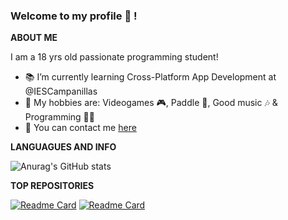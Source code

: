 ### Welcome to my profile 👋 !

**ABOUT ME**

I am a 18 yrs old passionate programming student!
- 📚 I’m currently learning Cross-Platform App Development at @IESCampanillas
- 👾 My hobbies are: Videogames 🎮, Paddle 🎾, Good music 🎶 & Programming 👨‍💻
- 💬 You can contact me [here](mailto:antunezdavid2003@gmail.com)

<!--
**DavidAntunezPerez/DavidAntunezPerez** is a ✨ _special_ ✨ repository because its `README.md` (this file) appears on your GitHub profile.

Here are some ideas to get you started:

- 🔭 I’m currently working on ...
- 🌱 I’m currently learning ...
- 👯 I’m looking to collaborate on ...
- 🤔 I’m looking for help with ...
- 💬 Ask me about ...
- 📫 How to reach me: ...
- 😄 Pronouns: ...
- ⚡ Fun fact: ...
-->
**LANGUAGUES AND INFO**

![Anurag's GitHub stats](https://github-readme-stats.vercel.app/api?username=DavidAntunezPerez&show_icons=true&theme=nord)


**TOP REPOSITORIES**

[![Readme Card](https://github-readme-stats.vercel.app/api/pin/?username=DavidAntunezPerez&repo=programming_exercises)](https://github.com/DavidAntunezPerez/programming_exercises) [![Readme Card](https://github-readme-stats.vercel.app/api/pin/?username=DavidAntunezPerez&repo=halloween)](https://github.com/DavidAntunezPerez/halloween)




